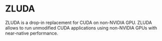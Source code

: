 # ZLUDA
ZLUDA is a drop-in replacement for CUDA on non-NVIDIA GPU. ZLUDA allows to run unmodified CUDA applications using non-NVIDIA GPUs with near-native performance.
